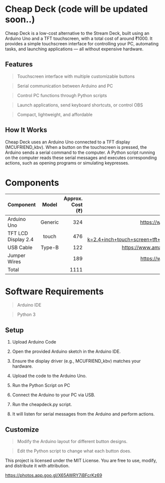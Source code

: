 # Cheap Deck (code will be updated soon..)

Cheap Deck is a low-cost alternative to the Stream Deck, built using an Arduino Uno and a TFT touchscreen, with a total cost of around ₹1000.
It provides a simple touchscreen interface for controlling your PC, automating tasks, and launching applications — all without expensive hardware.

## Features

> Touchscreen interface with multiple customizable buttons

> Serial communication between Arduino and PC

> Control PC functions through Python scripts

> Launch applications, send keyboard shortcuts, or control OBS

> Compact, lightweight, and affordable

## How It Works

Cheap Deck uses an Arduino Uno connected to a TFT display (MCUFRIEND_kbv).
When a button on the touchscreen is pressed, the Arduino sends a serial command to the computer.
A Python script running on the computer reads these serial messages and executes corresponding actions, such as opening programs or simulating keypresses.

# Components
| Component | Model | Approx. Cost (₹) | link |
|:------------|:-------------:|-------------:|-------------:|
| Arduino Uno | Generic | 324 | https://www.amazon.in/s?k=ardiuno+uno |
| TFT LCD Display	2.4 | touch | 476 |https://www.amazon.in/s?k=2.4+inch+touch+screen+tft+display+shield+for+arduino+uno |
| USB Cable | Type-B | 122 | https://www.amazon.in/s?k=USB+Cable+Type-B |
| Jumper Wires |  | 189 | https://www.amazon.in/s?k=jumber+wire |
| Total |  | 1111  | |



# Software Requirements

> Arduino IDE

> Python 3

## Setup

1. Upload Arduino Code

2. Open the provided Arduino sketch in the Arduino IDE.

3. Ensure the display driver (e.g., MCUFRIEND_kbv) matches your hardware.

4. Upload the code to the Arduino Uno.

5. Run the Python Script on PC

6. Connect the Arduino to your PC via USB.

7. Run the cheapdeck.py script.

8. It will listen for serial messages from the Arduino and perform actions.

## Customize

> Modify the Arduino layout for different button designs.

> Edit the Python script to change what each button does.

This project is licensed under the MIT License.
You are free to use, modify, and distribute it with attribution.

https://photos.app.goo.gl/X65AWRY7iBFcrKz69
